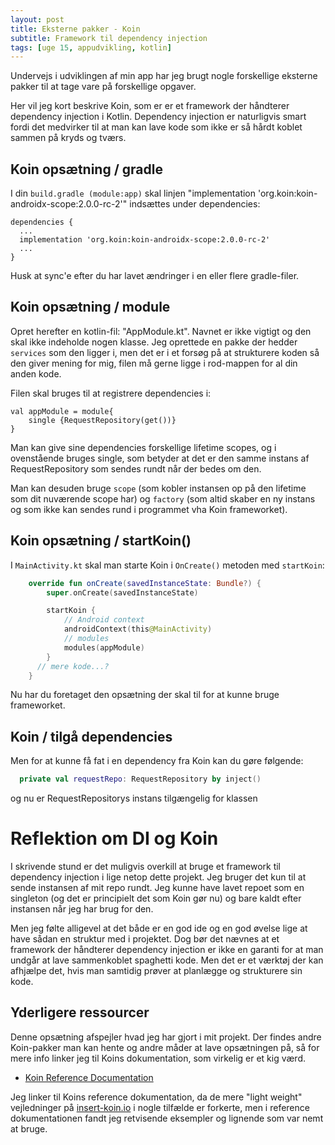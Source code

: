 ```yaml
---
layout: post
title: Eksterne pakker - Koin
subtitle: Framework til dependency injection
tags: [uge 15, appudvikling, kotlin]
---
```


Undervejs i udviklingen af min app har jeg brugt nogle forskellige eksterne pakker til at tage vare på forskellige opgaver.

Her vil jeg kort beskrive Koin, som er er et framework der håndterer dependency injection i Kotlin. Dependency injection er naturligvis smart fordi det medvirker til at man kan lave kode som ikke er så hårdt koblet sammen på kryds og tværs. 

## Koin opsætning  / gradle
I din `build.gradle (module:app)` skal linjen "implementation 'org.koin:koin-androidx-scope:2.0.0-rc-2'" indsættes under dependencies:

```
dependencies {
  ...
  implementation 'org.koin:koin-androidx-scope:2.0.0-rc-2'
  ...
}
```

Husk at sync'e efter du har lavet ændringer i en eller flere gradle-filer.

## Koin opsætning / module
Opret herefter en kotlin-fil: "AppModule.kt". Navnet er ikke vigtigt og den skal ikke indeholde nogen klasse. Jeg oprettede en pakke der hedder `services` som den ligger i, men det er i et forsøg på at strukturere koden så den giver mening for mig, filen må gerne ligge i rod-mappen for al din anden kode. 

Filen skal bruges til at registrere dependencies i:

```
val appModule = module{
    single {RequestRepository(get())}
}
```

Man kan give sine dependencies forskellige lifetime scopes, og i ovenstående bruges single, som betyder at det er den samme instans af RequestRepository som sendes rundt når der bedes om den.

Man kan desuden bruge `scope` (som kobler instansen op på den lifetime som dit nuværende scope har) og `factory` (som altid skaber en ny instans og som ikke kan sendes rund i programmet vha Koin frameworket).

## Koin opsætning / startKoin()
I `MainActivity.kt` skal man starte Koin i `OnCreate()` metoden med `startKoin`:

```Kotlin
    override fun onCreate(savedInstanceState: Bundle?) {
        super.onCreate(savedInstanceState)

        startKoin {
            // Android context
            androidContext(this@MainActivity)
            // modules
            modules(appModule)
        }
      // mere kode...?
    }
```

Nu har du foretaget den opsætning der skal til for at kunne bruge frameworket. 

## Koin / tilgå dependencies
Men for at kunne få fat i en dependency fra Koin kan du gøre følgende:

```Kotlin
  private val requestRepo: RequestRepository by inject()
```

og nu er RequestRepositorys instans tilgængelig for klassen

# Reflektion om DI og Koin
I skrivende stund er det muligvis overkill at bruge et framework til dependency injection i lige netop dette projekt. Jeg bruger det kun til at sende instansen af mit repo rundt. Jeg kunne have lavet repoet som en singleton (og det er principielt det som Koin gør nu) og bare kaldt efter instansen når jeg har brug for den. 

Men jeg følte alligevel at det både er en god ide og en god øvelse lige at have sådan en struktur med i projektet. Dog bør det nævnes at et framework der håndterer dependency injection er ikke en garanti for at man undgår at lave sammenkoblet spaghetti kode. Men det er et værktøj der kan afhjælpe det, hvis man samtidig prøver at planlægge og strukturere sin kode. 

## Yderligere ressourcer
Denne opsætning afspejler hvad jeg har gjort i mit projekt. Der findes andre Koin-pakker man kan hente og andre måder at lave opsætningen på, så for mere info linker jeg til Koins dokumentation, som virkelig er et kig værd.

- [Koin Reference Documentation](https://insert-koin.io/docs/2.0/documentation/reference/index.html)

Jeg linker til Koins reference dokumentation, da de mere "light weight" vejledninger på [insert-koin.io](https://insert-koin.io) i nogle tilfælde er forkerte, men i reference dokumentationen fandt jeg retvisende eksempler og lignende som var nemt at bruge.
